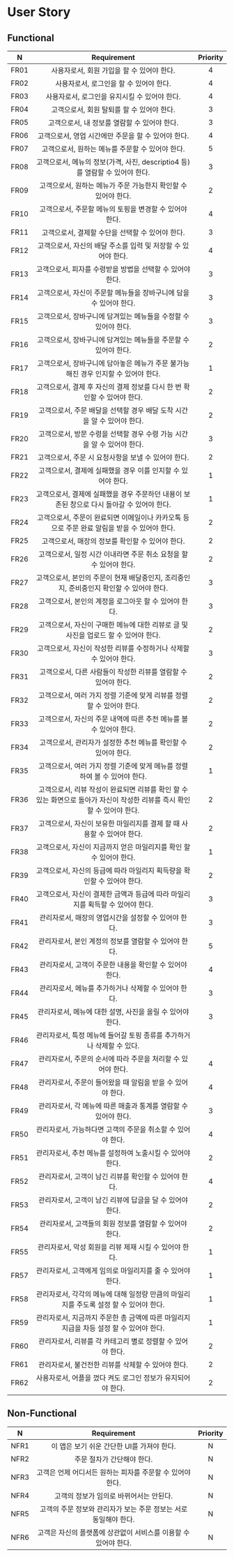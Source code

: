 # User Story

## Functional

N | Requirement | Priority
---|:---:|:---:
FR01 | 사용자로서, 회원 가입을 할 수 있어야 한다. | 4
FR02 | 사용자로서, 로그인을 할 수 있어야 한다. | 4
FR03 | 사용자로서, 로그인을 유지시킬 수 있어야 한다. | 4
FR04 | 고객으로서, 회원 탈퇴를 할 수 있어야 한다. | 3
FR05 | 고객으로서, 내 정보를 열람할 수 있어야 한다. | 3
FR06 | 고객으로서, 영업 시간에만 주문을 할 수 있어야 한다. | 4
FR07 | 고객으로서, 원하는 메뉴를 주문할 수 있어야 한다. | 5
FR08 | 고객으로서, 메뉴의 정보(가격, 사진, descriptio4 등)를 열람할 수 있어야 한다. | 3
FR09 | 고객으로서, 원하는 메뉴가 주문 가능한지 확인할 수 있어야 한다. | 2
FR10 | 고객으로서, 주문할 메뉴의 토핑을 변경할 수 있어야 한다. | 4
FR11 | 고객으로서, 결제할 수단을 선택할 수 있어야 한다. | 3
FR12 | 고객으로서, 자신의 배달 주소를 입력 및 저장할 수 있어야 한다. | 4
FR13 | 고객으로서, 피자를 수령받을 방법을 선택할 수 있어야 한다. | 3
FR14 | 고객으로서, 자신이 주문할 메뉴들을 장바구니에 담을 수 있어야 한다. | 3
FR15 | 고객으로서, 장바구니에 담겨있는 메뉴들을 수정할 수 있어야 한다. | 3
FR16 | 고객으로서, 장바구니에 담겨있는 메뉴들을 주문할 수 있어야 한다. | 2
FR17 | 고객으로서, 장바구니에 담아놓은 메뉴가 주문 불가능해진 경우 인지할 수 있어야  한다. | 1
FR18 | 고객으로서, 결제 후 자신의 결제 정보를 다시 한 번 확인할 수 있어야 한다. | 2
FR19 | 고객으로서, 주문 배달을 선택할 경우 배달 도착 시간을 알 수 있어야 한다. | 2
FR20 | 고객으로서, 방문 수령을 선택할 경우 수령 가능 시간을 알 수 있어야 한다. | 3
FR21 | 고객으로서, 주문 시 요청사항을 보낼 수 있어야 한다. | 2
FR22 | 고객으로서, 결제에 실패했을 경우 이를 인지할 수 있어야 한다. | 1
FR23 | 고객으로서, 결제에 실패했을 경우 주문하던 내용이 보존된 창으로 다시 돌아갈 수 있어야 한다. | 1  
FR24 | 고객으로서, 주문이 완료되면 이메일이나 카카오톡 등으로 주문 완료 알림을 받을 수 있어야 한다. | 2
FR25 | 고객으로서, 매장의 정보를 확인할 수 있어야 한다. | 2
FR26 | 고객으로서, 일정 시간 이내라면 주문 취소 요청을 할 수 있어야 한다. | 2
FR27 | 고객으로서, 본인의 주문이 현재 배달중인지, 조리중인지, 준비중인지 확인할 수 있어야 한다. | 3
FR28 | 고객으로서, 본인의 계정을 로그아웃 할 수 있어야 한다. | 3
FR29 | 고객으로서, 자신이 구매한 메뉴에 대한 리뷰로 글 및 사진을 업로드 할 수 있어야 한다. | 2
FR30 | 고객으로서, 자신이 작성한 리뷰를 수정하거나 삭제할 수 있어야 한다. | 3
FR31 | 고객으로서, 다른 사람들이 작성한 리뷰를 열람할 수 있어야 한다. | 2
FR32 | 고객으로서, 여러 가지 정렬 기준에 맞게 리뷰를 정렬할 수 있어야 한다. | 2
FR33 | 고객으로서, 자신의 주문 내역에 따른 추천 메뉴를 볼 수 있어야 한다. | 2
FR34 | 고객으로서, 관리자가 설정한 추천 메뉴를 확인할 수 있어야 한다. | 2
FR35 | 고객으로서, 여러 가지 정렬 기준에 맞게 메뉴를 정렬하여 볼 수 있어야 한다. | 1
FR36 | 고객으로서, 리뷰 작성이 완료되면 리뷰를 확인 할 수 있는 화면으로 돌아가 자신이 작성한 리뷰를 즉시 확인 할 수 있어야 한다. | 2
FR37 | 고객으로서, 자신이 보유한 마일리지를 결제 할 때 사용할 수 있어야 한다. | 2
FR38 | 고객으로서, 자신이 지금까지 얻은 마일리지를 확인 할 수 있어야 한다. | 1
FR39 | 고객으로서, 자신의 등급에 따라 마일리지 획득량을 확인할 수 있어야 한다. | 2 
FR40 | 고객으로서, 자신이 결제한 금액과 등급에 따라 마일리지를 획득할 수 있어야 한다. | 3
FR41 | 관리자로서, 매장의 영업시간을 설정할 수 있어야 한다. | 3
FR42 | 관리자로서, 본인 계정의 정보를 열람할 수 있어야 한다. | 5
FR43 | 관리자로서, 고객이 주문한 내용을 확인할 수 있어야 한다. | 4
FR44 | 관리자로서, 메뉴를 추가하거나 삭제할 수 있어야 한다. | 3
FR45 | 관리자로서, 메뉴에 대한 설명, 사진을 올릴 수 있어야 한다. | 3
FR46 | 관리자로서, 특정 메뉴에 들어갈 토핑 종류를 추가하거나 삭제할 수 있다.
FR47 | 관리자로서, 주문의 순서에 따라 주문을 처리할 수 있어야 한다. | 4
FR48 | 관리자로서, 주문이 들어왔을 때 알림을 받을 수 있어야 한다. | 4
FR49 | 관리자로서, 각 메뉴에 따른 매출과 통계를 열람할 수 있어야 한다. | 3
FR50 | 관리자로서, 가능하다면 고객의 주문을 취소할 수 있어야 한다. | 4
FR51 | 관리자로서, 추천 메뉴를 설정하여 노출시킬 수 있어야 한다. | 2
FR52 | 관리자로서, 고객이 남긴 리뷰를 확인할 수 있어야 한다. | 4
FR53 | 관리자로서, 고객이 남긴 리뷰에 답글을 달 수 있어야 한다. | 2
FR54 | 관리자로서, 고객들의 회원 정보를 열람할 수 있어야 한다. | 2
FR55 | 관리자로서, 악성 회원을 리뷰 제재 시킬 수 있어야 한다. | 1
FR57 | 관리자로서, 고객에게 임의로 마일리지를 줄 수 있어야 한다. | 1
FR58 | 관리자로서, 각각의 메뉴에 대해 일정량 만큼의 마일리지를 주도록 설정 할 수 있어야 한다. | 1
FR59 | 관리자로서, 지금까지 주문한 총 금액에 따른 마일리지 지급을 차등 설정 할 수 있어야 한다. | 1
FR60 | 관리자로서, 리뷰를 각 카테고리 별로 정렬할 수 있어야 한다. | 2
FR61 | 관리자로서, 불건전한 리뷰를 삭제할 수 있어야 한다. | 2
FR62 | 사용자로서, 어플을 껐다 켜도 로그인 정보가 유지되어야 한다. | 2

## Non-Functional
N | Requirement | Priority
---|:---:|:---:
NFR1 | 이 앱은 보기 쉬운 간단한 UI를 가져야 한다. | N 
NFR2 | 주문 절차가 간단해야 한다. | N
NFR3 | 고객은 언제 어디서든 원하는 피자를  주문할 수 있어야 한다. | N
NFR4 | 고객의 정보가 임의로 바뀌어서는 안된다. | N
NFR5 | 고객의 주문 정보와 관리자가 보는 주문 정보는 서로 동일해야 한다. | N 
NFR6 | 고객은 자신의 플랫폼에 상관없이 서비스를 이용할 수 있어야 한다. | N 
